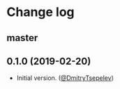 # Change log

## master

## 0.1.0 (2019-02-20)

- Initial version. ([@DmitryTsepelev][])

[@DmitryTsepelev]: https://github.com/DmitryTsepelev
